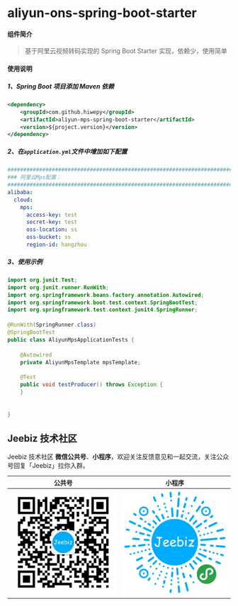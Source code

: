 # aliyun-ons-spring-boot-starter

#### 组件简介

 > 基于阿里云视频转码实现的 Spring Boot Starter 实现，依赖少，使用简单

#### 使用说明

##### 1、Spring Boot 项目添加 Maven 依赖

``` xml
<dependency>
	<groupId>com.github.hiwepy</groupId>
	<artifactId>aliyun-mps-spring-boot-starter</artifactId>
	<version>${project.version}</version>
</dependency>
```

##### 2、在`application.yml`文件中增加如下配置

```yaml
#################################################################################################
### 阿里云Mps配置：
#################################################################################################
alibaba:
  cloud:
    mps:
      access-key: test
      secret-key: test
      oss-location: ss
      oss-bucket: ss
      region-id: hangzhou
```

##### 3、使用示例

```java
import org.junit.Test;
import org.junit.runner.RunWith;
import org.springframework.beans.factory.annotation.Autowired;
import org.springframework.boot.test.context.SpringBootTest;
import org.springframework.test.context.junit4.SpringRunner;

@RunWith(SpringRunner.class)
@SpringBootTest
public class AliyunMpsApplicationTests {

	@Autowired
	private AliyunMpsTemplate mpsTemplate;
	
    @Test
    public void testProducer() throws Exception {
    }
    

}
```

## Jeebiz 技术社区

Jeebiz 技术社区 **微信公共号**、**小程序**，欢迎关注反馈意见和一起交流，关注公众号回复「Jeebiz」拉你入群。

|公共号|小程序|
|---|---|
| ![](https://raw.githubusercontent.com/hiwepy/static/main/images/qrcode_for_gh_1d965ea2dfd1_344.jpg)| ![](https://raw.githubusercontent.com/hiwepy/static/main/images/gh_09d7d00da63e_344.jpg)|
